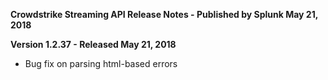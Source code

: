 **Crowdstrike Streaming API Release Notes - Published by Splunk May 21, 2018**


**Version 1.2.37 - Released May 21, 2018**

* Bug fix on parsing html-based errors
